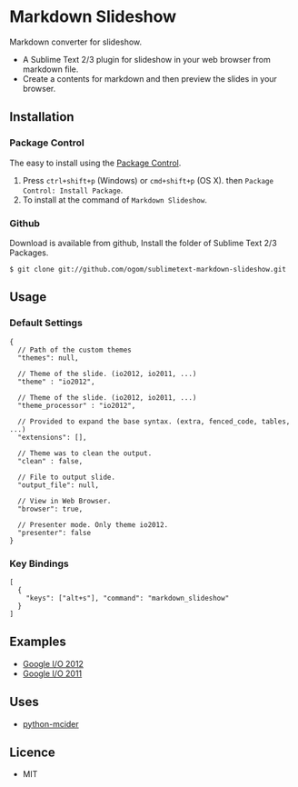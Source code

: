 Markdown Slideshow
==================

Markdown converter for slideshow.

* A Sublime Text 2/3 plugin for slideshow in your web browser from markdown file.
* Create a contents for markdown and then preview the slides in your browser.

## Installation
### Package Control

The easy to install using the [Package Control](http://wbond.net/sublime_packages/package_control).

1. Press `ctrl+shift+p` (Windows) or `cmd+shift+p` (OS X). then `Package Control: Install Package`.
2. To install at the command of `Markdown Slideshow`.

### Github

Download is available from github, Install the folder of Sublime Text 2/3 Packages.

```
$ git clone git://github.com/ogom/sublimetext-markdown-slideshow.git
```

## Usage

### Default Settings

```
{
  // Path of the custom themes
  "themes": null,

  // Theme of the slide. (io2012, io2011, ...)
  "theme" : "io2012",

  // Theme of the slide. (io2012, io2011, ...)
  "theme_processor" : "io2012",

  // Provided to expand the base syntax. (extra, fenced_code, tables, ...)
  "extensions": [],

  // Theme was to clean the output.
  "clean" : false,

  // File to output slide.
  "output_file": null,

  // View in Web Browser.
  "browser": true,

  // Presenter mode. Only theme io2012.
  "presenter": false
}
```

### Key Bindings

```
[
  {
    "keys": ["alt+s"], "command": "markdown_slideshow"
  }
]
```

## Examples

* [Google I/O 2012](http://ogom.github.com/python-mcider/examples/io2012/slide.html)
* [Google I/O 2011](http://ogom.github.com/python-mcider/examples/io2011/slide.html)

## Uses

* [python-mcider](https://github.com/ogom/python-mcider)

## Licence

* MIT
